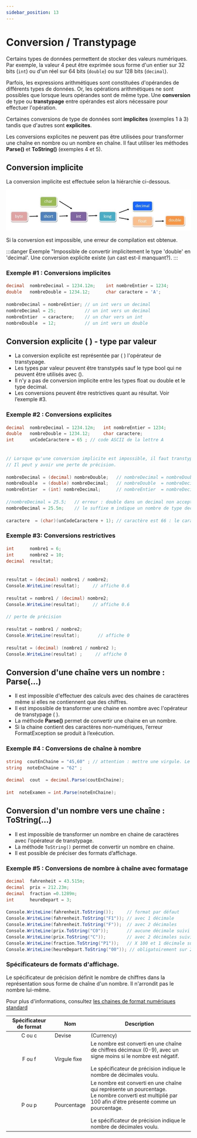 ```yaml
---
sidebar_position: 13
---
```


# Conversion / Transtypage

Certains types de données permettent de stocker des valeurs numériques.
Par exemple, la valeur 4 peut être exprimée sous forme d'un entier sur 32 bits (`int`) ou d'un réel sur 64 bits (`double`) ou sur 128 bits (`decimal`).

Parfois, les expressions arithmétiques sont constituées d'opérandes de différents types de données. Or, les opérations arithmétiques ne sont possibles que lorsque leurs opérandes sont de même type. Une **conversion** de type ou **transtypage** entre opérandes est alors nécessaire pour effectuer l'opération.

Certaines conversions de type de données sont **implicites** (exemples 1 à 3) tandis que d'autres sont **explicites**.

Les conversions explicites ne peuvent pas être utilisées pour transformer une chaîne en nombre ou un nombre en chaîne.
Il faut utiliser les méthodes **Parse()** et **ToString()** (exemples 4 et 5).

## Conversion implicite

La conversion implicite est effectuée selon la hiérarchie ci-dessous.

![shéma conversion - transtypage](./_conversion-transtypage/_assets/_schema-conversion-implicite.jfif)

Si la conversion est impossible, une erreur de compilation est obtenue.

:::danger Exemple
"Impossible de convertir implicitement le type 'double' en 'decimal'. Une conversion explicite existe (un cast est-il manquant?).
:::

### Exemple #1 : Conversions implicites

```cs
decimal  nombreDecimal = 1234.12m;    int nombreEntier = 1234;
double   nombreDouble = 1234.12;      char caractere = 'A';

nombreDecimal = nombreEntier; // un int vers un decimal
nombreDecimal = 25;           // un int vers un decimal
nombreEntier  = caractere;    // un char vers un int
nombreDouble  = 12;           // un int vers un double
```

## Conversion explicite  ( ) - type par valeur

- La conversion explicite est représentée par ( ) l'opérateur de transtypage.
- Les types par valeur peuvent être transtypés sauf le type bool qui ne peuvent être utilisés avec ().
- Il n'y a pas de conversion implicite entre les types float ou double et le type decimal.
- Les conversions peuvent être restrictives quant au résultat. Voir l’exemple #3.

### Exemple #2 :  Conversions explicites

```cs
decimal  nombreDecimal = 1234.12m;   int nombreEntier = 1234;    
double   nombreDouble = 1234.12;     char caractere;
int      unCodeCaractere = 65 ; // code ASCII de la lettre A
  

// Lorsque qu'une conversion implicite est impossible, il faut transtyper (caster).
// Il peut y avoir une perte de précision.
                
nombreDecimal = (decimal) nombreDouble;   // nombreDecimal = nombreDouble est impossible          
nombreDouble  = (double) nombreDecimal;   // nombreDouble  = nombreDecimal est impossible 
nombreEntier  = (int) nombreDecimal;      // nombreEntier  = nombreDecimal est impossible 
     
//nombreDecimal = 25.5;   // erreur : double dans un decimal non accepté              
nombreDecimal = 25.5m;    // le suffixe m indique un nombre de type decimal
  
caractere  = (char)(unCodeCaractere + 1); // caractère est 66 : le caractère 'B'
```

### Exemple #3: Conversions restrictives

```cs
int      nombre1 = 6;
int      nombre2 = 10;
decimal  resultat;


resultat = (decimal) nombre1 / nombre2;  
Console.WriteLine(resultat);     // affiche 0.6

resultat = nombre1 / (decimal) nombre2;     
Console.WriteLine(resultat);     // affiche 0.6

// perte de précision

resultat = nombre1 / nombre2;  
Console.WriteLine(resultat);       // affiche 0

resultat = (decimal) (nombre1 / nombre2 ); 
Console.WriteLine(resultat) ;     // affiche 0
```

## Conversion d'une chaîne vers un nombre : Parse(...)

- Il est impossible d'effectuer des calculs avec des chaines de caractères même si elles ne contiennent que des chiffres.
- Il est impossible de transformer une chaine en nombre avec l'opérateur de transtypage ( ).
- La méthode **Parse()** permet de convertir une chaine en un nombre.
- Si la chaine contient des caractères non-numériques, l’erreur FormatException se produit à l’exécution.

### Exemple #4 :  Conversions de chaîne à nombre

```cs
string  coutEnChaine = "45,60" ; // attention : mettre une virgule. Le point cause une erreur de format.
string  noteEnChaine = "62" ;

decimal  cout  = decimal.Parse(coutEnChaine);

int  noteExamen = int.Parse(noteEnChaine);
```

## Conversion d'un nombre vers une chaîne : ToString(...)

- Il est impossible de transformer un nombre en chaine de caractères avec l'opérateur de transtypage.
- La méthode `ToString()` permet de convertir un nombre en chaine.
- Il est possible de préciser des formats d’affichage.

### Exemple #5 :  Conversions de nombre à chaîne avec formatage

```cs
decimal  fahrenheit = 43.515m;
decimal  prix = 212.23m;
decimal  fraction =0.1289m;
int      heureDepart = 3;
 
Console.WriteLine(fahrenheit.ToString());     // format par défaut                   43,515
Console.WriteLine(fahrenheit.ToString("F1")); // avec 1 décimale                     43,5
Console.WriteLine(fahrenheit.ToString("F"));  // avec 2 décimales                    43,52
Console.WriteLine(prix.ToString("C0"));       // aucune décimale suivi de $          212 $
Console.WriteLine(prix.ToString("C"));        // avec 2 décimales suivi de $         212,23 $
Console.WriteLine(fraction.ToString("P1"));   // X 100 et 1 décimale suivi de %      12,9 %
Console.WriteLine(heureDepart.ToString("00")); // obligatoirement sur 2 positions    03
```

### Spécificateurs de formats d'affichage.

Le spécificateur de précision définit le nombre de chiffres dans la représentation sous forme de chaîne d'un nombre.
Il n'arrondit pas le nombre lui-même.

Pour plus d'informations, consultez [les chaines de format numériques standard](http://msdn.microsoft.com/fr-fr/library/dwhawy9k.aspx)

| Spécificateur de format | Nom | Description |
| :---------------------: | --- | ----------- |
| C ou c | Devise <br/> | (Currency) | Le nombre est converti en une chaîne représentant une valeur monétaire. <br/><br/> Le spécificateur de précision indique le nombre de décimales voulu. <br/> Par défaut, 2 décimales sont affichées. |
| F ou f | Virgule fixe | Le nombre est converti en une chaîne de chiffres décimaux (0-9), avec un signe moins si le nombre est négatif. <br/><br/> Le spécificateur de précision indique le nombre de décimales voulu. |
| P ou p | Pourcentage | Le nombre est converti en une chaîne qui représente un pourcentage. <br/> Le nombre converti est multiplié par 100 afin d'être présenté comme un pourcentage. <br/><br/> Le spécificateur de précision indique le nombre de décimales voulu. |
